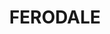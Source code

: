 ---
lastmod: '2025-04-06T06:05:20+00:00'
latitude: -32.769906
layout: suburb
longitude: 151.851897
postcode: '2318'
state: NSW
title: FERODALE
url: /nsw/ferodale/
---
